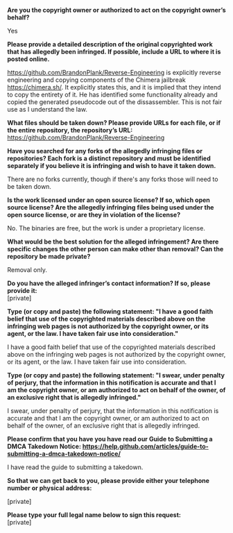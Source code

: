 **Are you the copyright owner or authorized to act on the copyright owner’s behalf?**

Yes

**Please provide a detailed description of the original copyrighted work that has allegedly been infringed. If possible, include a URL to where it is posted online.**

https://github.com/BrandonPlank/Reverse-Engineering is explicitly reverse engineering and copying components of the Chimera jailbreak https://chimera.sh/. It explicitly states this, and it is implied that they intend to copy the entirety of it. He has identified some functionality already and copied the generated pseudocode out of the dissassembler. This is not fair use as I understand the law.

**What files should be taken down? Please provide URLs for each file, or if the entire repository, the repository’s URL:**  
https://github.com/BrandonPlank/Reverse-Engineering

**Have you searched for any forks of the allegedly infringing files or repositories? Each fork is a distinct repository and must be identified separately if you believe it is infringing and wish to have it taken down.**

There are no forks currently, though if there's any forks those will need to be taken down.

**Is the work licensed under an open source license? If so, which open source license? Are the allegedly infringing files being used under the open source license, or are they in violation of the license?**

No. The binaries are free, but the work is under a proprietary license.

**What would be the best solution for the alleged infringement? Are there specific changes the other person can make other than removal? Can the repository be made private?**

Removal only.

**Do you have the alleged infringer’s contact information? If so, please provide it:**  
[private]

**Type (or copy and paste) the following statement: "I have a good faith belief that use of the copyrighted materials described above on the infringing web pages is not authorized by the copyright owner, or its agent, or the law. I have taken fair use into consideration."**

I have a good faith belief that use of the copyrighted materials described above on the infringing web pages is not authorized by the copyright owner, or its agent, or the law. I have taken fair use into consideration.

**Type (or copy and paste) the following statement: "I swear, under penalty of perjury, that the information in this notification is accurate and that I am the copyright owner, or am authorized to act on behalf of the owner, of an exclusive right that is allegedly infringed."**

I swear, under penalty of perjury, that the information in this notification is accurate and that I am the copyright owner, or am authorized to act on behalf of the owner, of an exclusive right that is allegedly infringed.

**Please confirm that you have you have read our Guide to Submitting a DMCA Takedown Notice: https://help.github.com/articles/guide-to-submitting-a-dmca-takedown-notice/**

I have read the guide to submitting a takedown.

**So that we can get back to you, please provide either your telephone number or physical address:**

[private]

**Please type your full legal name below to sign this request:**  
[private]



